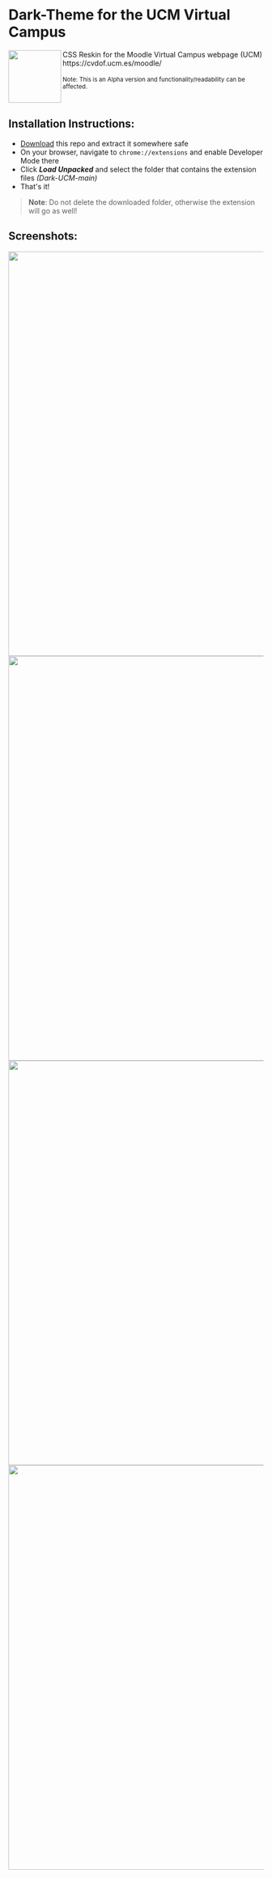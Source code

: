 # Dark-Theme for the UCM Virtual Campus

<img src="icon.png" align="left" width="104"/>
CSS Reskin for the Moodle Virtual Campus webpage (UCM) <br/>https://cvdof.ucm.es/moodle/<br/><br/>
<sub>Note: This is an Alpha version and functionality/readability can be affected.</sub>

<br clear="left"/>

## Installation Instructions:
- [Download](https://codeload.github.com/car-dochao/Dark-UCM/zip/refs/heads/main) this repo and extract it somewhere safe
- On your browser, navigate to ```chrome://extensions``` and enable Developer Mode there
- Click ***Load Unpacked*** and select the folder that contains the extension files *(Dark-UCM-main)*
- That's it!

> **Note**: Do not delete the downloaded folder, otherwise the extension will go as well!

## Screenshots:
<img src="https://i.imgur.com/ueS7uoF.png" width="800">
<img src="https://i.imgur.com/boYojtK.png" width="800">
<img src="https://i.imgur.com/1eqFXtU.png" width="800">
<img src="https://i.imgur.com/REV9MKn.png" width="800">